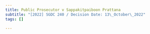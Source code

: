 ```yaml
---
title: Public Prosecutor v Sappakitpaiboon Prattana
subtitle: "[2022] SGDC 240 / Decision Date: 13\_October\_2022"
tags: []

---
```

